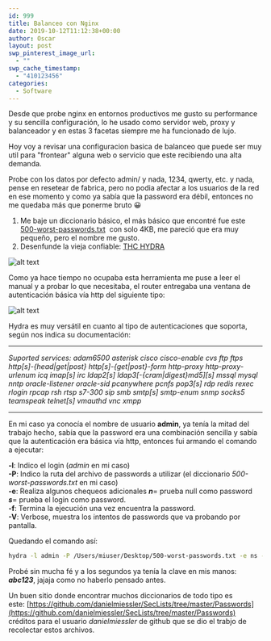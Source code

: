 ```yaml
---
id: 999
title: Balanceo con Nginx
date: 2019-10-12T11:12:38+00:00
author: Oscar
layout: post
swp_pinterest_image_url:
  - ""
swp_cache_timestamp:
  - "410123456"
categories:
  - Software
---
```

Desde que probe nginx en entornos productivos me gusto su performance y su sencilla configuración, lo he usado como servidor web, proxy y balanceador y en estas 3 facetas siempre me ha funcionado de lujo.

Hoy voy a revisar una configuracion basica de balanceo que puede ser muy util para "frontear" alguna web o servicio  que este recibiendo una alta demanda.



Probe con los datos por defecto admin/<blank> y nada, 1234, qwerty, etc. y nada, pense en resetear de fabrica, pero no podia afectar a los usuarios de la red en ese momento y como ya sabía que la password era débil, entonces no me quedaba más que ponerme bruto 😀

  1. Me baje un diccionario básico, el más básico que encontré fue este [500-worst-passwords.txt](https://wiki.skullsecurity.org/images/c/ca/500-worst-passwords.txt)  con solo 4KB, me pareció que era muy pequeño, pero el nombre me gusto.
  2. Desenfunde la vieja confiable: [THC HYDRA](http://sectools.org/tool/hydra/)     

![alt text](https://www.oscarhenriquezg.net/images/2017/07/hydra_vieja_confiable-300x225.png "La vieja confiable")

Como ya hace tiempo no ocupaba esta herramienta me puse a leer el manual y a probar lo que necesitaba, el router entregaba una ventana de autenticación básica vía http del siguiente tipo:

![alt text](https://www.oscarhenriquezg.net/images/2017/07/http-basic-1024x434.png "La vieja confiable")

Hydra es muy versátil en cuanto al tipo de autenticaciones que soporta, según nos indica su documentación:

---

_Suported services: adam6500 asterisk cisco cisco-enable cvs ftp ftps http\[s]-{head|get|post} http[s]-{get|post}-form http-proxy http-proxy-urlenum icq imap[s] irc ldap2[s] ldap3[-{cram|digest}md5\]\[s\] mssql mysql nntp oracle-listener oracle-sid pcanywhere pcnfs pop3[s] rdp redis rexec rlogin rpcap rsh rtsp s7-300 sip smb smtp[s] smtp-enum snmp socks5 teamspeak telnet[s] vmauthd vnc xmpp_

---

En mi caso ya conocía el nombre de usuario __admin__, ya tenía la mitad del trabajo hecho, sabía que la password era una combinación sencilla y sabía que la autenticación era básica vía http, entonces fui armando el comando a ejecutar:

**-l**: Indico el login (_admin_ en mi caso)  
**-P**: Indico la ruta del archivo de passwords a utilizar (el diccionario _500-worst-passwords.txt_ en mi caso)  
**-e**: Realiza algunos chequeos adicionales **_n_**= prueba null como password **_s_**= prueba el login como password.  
**-f**: Termina la ejecución una vez encuentra la password.  
**-V**: Verbose, muestra los intentos de passwords que va probando por pantalla.

Quedando el comando así:

```sh
hydra -l admin -P /Users/miuser/Desktop/500-worst-passwords.txt -e ns -f -V 192.168.1.1 http-get
```
Probé sin mucha fé y a los segundos ya tenía la clave en mis manos: _**abc123**_, jajaja como no haberlo pensado antes.

Un buen sitio donde encontrar muchos diccionarios de todo tipo es este: [https://github.com/danielmiessler/SecLists/tree/master/Passwords](https://github.com/danielmiessler/SecLists/tree/master/Passwords) créditos para el usuario _danielmiessler_ de github que se dio el trabjo de recolectar estos archivos.